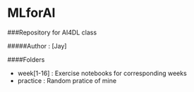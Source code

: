 # MLforAI

###Repository for AI4DL class

#####Author : [Jay]

####Folders

- week[1-16] : Exercise notebooks for corresponding weeks
- practice : Random pratice of mine
